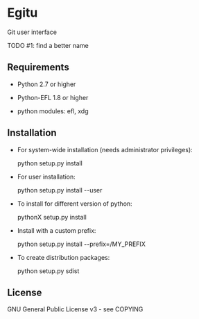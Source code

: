 
Egitu
=====

 Git user interface

 TODO #1: find a better name


Requirements
------------

 * Python 2.7 or higher

 * Python-EFL 1.8 or higher

 * python modules: efl, xdg



Installation
------------

 * For system-wide installation (needs administrator privileges):

    python setup.py install

 * For user installation:

    python setup.py install --user

 * To install for different version of python:

    pythonX setup.py install

 * Install with a custom prefix:

    python setup.py install --prefix=/MY_PREFIX

 * To create distribution packages:

    python setup.py sdist


License
-------
GNU General Public License v3 - see COPYING

